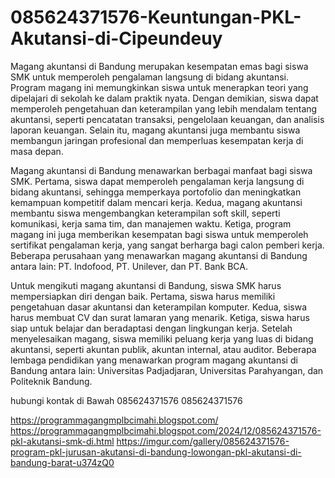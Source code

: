 # 085624371576-Keuntungan-PKL-Akutansi-di-Cipeundeuy
Magang akuntansi di Bandung merupakan kesempatan emas bagi siswa SMK untuk memperoleh pengalaman langsung di bidang akuntansi. Program magang ini memungkinkan siswa untuk menerapkan teori yang dipelajari di sekolah ke dalam praktik nyata. Dengan demikian, siswa dapat memperoleh pengetahuan dan keterampilan yang lebih mendalam tentang akuntansi, seperti pencatatan transaksi, pengelolaan keuangan, dan analisis laporan keuangan. Selain itu, magang akuntansi juga membantu siswa membangun jaringan profesional dan memperluas kesempatan kerja di masa depan.

Magang akuntansi di Bandung menawarkan berbagai manfaat bagi siswa SMK. Pertama, siswa dapat memperoleh pengalaman kerja langsung di bidang akuntansi, sehingga memperkaya portofolio dan meningkatkan kemampuan kompetitif dalam mencari kerja. Kedua, magang akuntansi membantu siswa mengembangkan keterampilan soft skill, seperti komunikasi, kerja sama tim, dan manajemen waktu. Ketiga, program magang ini juga memberikan kesempatan bagi siswa untuk memperoleh sertifikat pengalaman kerja, yang sangat berharga bagi calon pemberi kerja. Beberapa perusahaan yang menawarkan magang akuntansi di Bandung antara lain: PT. Indofood, PT. Unilever, dan PT. Bank BCA.

Untuk mengikuti magang akuntansi di Bandung, siswa SMK harus mempersiapkan diri dengan baik. Pertama, siswa harus memiliki pengetahuan dasar akuntansi dan keterampilan komputer. Kedua, siswa harus membuat CV dan surat lamaran yang menarik. Ketiga, siswa harus siap untuk belajar dan beradaptasi dengan lingkungan kerja. Setelah menyelesaikan magang, siswa memiliki peluang kerja yang luas di bidang akuntansi, seperti akuntan publik, akuntan internal, atau auditor. Beberapa lembaga pendidikan yang menawarkan program magang akuntansi di Bandung antara lain: Universitas Padjadjaran, Universitas Parahyangan, dan Politeknik Bandung.

hubungi kontak di Bawah
085624371576
085624371576

https://programmagangmplbcimahi.blogspot.com/
https://programmagangmplbcimahi.blogspot.com/2024/12/085624371576-pkl-akutansi-smk-di.html
https://imgur.com/gallery/085624371576-program-pkl-jurusan-akutansi-di-bandung-lowongan-pkl-akutansi-di-bandung-barat-u374zQ0

